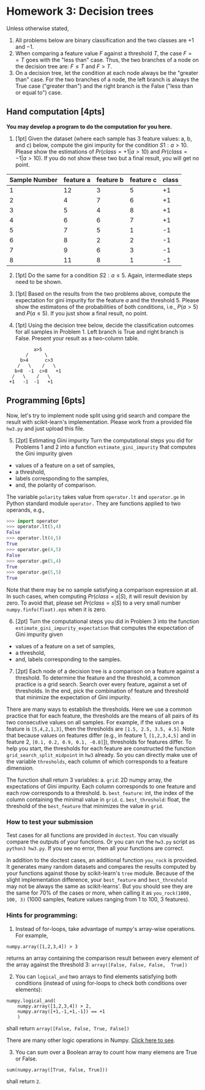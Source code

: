 # Homework 3: Decision trees

Unless otherwise stated, 
1. All problems below are binary classification and the two classes are $+1$ and $-1$. 
2. When comparing a feature value $F$ against a threshold $T$, the case $F==T$ goes with the "less than" case. Thus, the two branches of a node on the decision tree are: $F\le T$ and $F>T$. 
3. On a decision tree, let the condition at each node always be the "greater than" case. For the two branches of a node, the left branch is always the True case ("greater than") and the right branch is the False ("less than or equal to") case. 

## Hand computation [4pts]

**You may develop a program to do the computation for you here.** 

1. [1pt] Given the dataset (where each sample has 3 feature values: a, b, and c) below, compute the gini impurity for the condition $S1:a>10$. Please show the estimations of $Pr(class=+1|a>10)$ and $Pr(class=-1|a>10)$. If you do not show these two but a final result, you will get no point. 

|Sample Number| feature a |feature b|feature c| class | 
|--|--|--|--|--|
|1|12|3|5| +1 |
|2|4|7|6| +1| 
|3|5|4|8| +1| 
|4|6|6|7| +1|
|5|7|5|1| -1|
|6|8|2|2| -1|
|7|9|6|3| -1|
|8|11|8|1| -1|

2. [1pt] Do the same for a condition $S2: a\le 5$. Again, intermediate steps need to be shown. 

3. [1pt] Based on the results from the two problems above, compute the expectation for gini impurity for the feature $a$ and the threshold $5$. Please show the estimatons of the probabilities of both conditions, i.e., $P(a>5)$ and $P(a\le 5)$. If you just show a final result, no point. 

4. [1pt] Using the decision tree below, decide the classification outcomes for all samples in Problem 1. Left branch is True and right branch is False. Present your result as a two-column table. 

```
          a>5
       /      \
     b>4      c>3
    /   \    /   \
   b>8  -1  c>8   +1
  /   \    /   \
 +1   -1  -1   +1
```

## Programming [6pts]

Now, let's try to implement node split using grid search and compare the result with scikit-learn's implementation. Please work from a provided file `hw3.py` and just upload this file. 

5. [2pt] Estimating Gini impurity 
Turn the computational steps you did for Problems 1 and 2 into a function `estimate_gini_impurity` that computes the Gini impurity given 
* values of a feature on a set of samples,
* a threshold,  
* labels corresponding to the samples, 
* and, the polarity of comparison. 

The variable `polarity` takes value from `operator.lt` and `operator.ge` in Python standard module `operator.` They are functions applied to two operands, e.g.,
```python
>>> import operator
>>> operator.lt(5,4)
False
>>> operator.lt(4,5)
True
>>> operator.ge(4,5)
False
>>> operator.ge(5,4)
True
>>> operator.ge(5,5)
True
```

Note that there may be no sample satisfying a comparison expression at all. In such cases, when computing $Pr(class=s|S)$, it will result devision by zero. To avoid that, please set $Pr(class=s|S)$ to a very small number `numpy.finfo(float).eps` when it is zero. 

6. [2pt] Turn the computational steps you did in Problem 3 into the function `estimate_gini_impurity_expectation` that computes the expectation of Gini impurity given 
* values of a feature on a set of samples,
* a threshold,  
* and, labels corresponding to the samples. 

7. [2pt] Each node of a decision tree is a comparison on a feature against a threshold. To determine the feature and the threshold, a common practice is a grid search. Search over every feature, against a set of thresholds. In the end, pick the combination of feature and threshold that minimize the expectation of Gini impurity. 

There are many ways to establish the thresholds. Here we use a common practice that for each feature, the thresholds are the means of all pairs of its two consecutive values on all samples. For example, if the values on a feature is `[5,4,2,1,3]`, then the thresholds are `[1.5, 2.5, 3.5, 4.5]`. Note that because values on features differ (e.g., in feature 1, `[1,2,3,4,5]` and in feature 2, `[0.1, 0.2, 0.9, 0.1, -0.8]`]), thresholds for features differ. To help you start,  the thresholds for each feature are constructed  the function `grid_search_split_midpoint` in `hw3` already. So you can directly make use of the variable `thresholds`, each column of which corresponds to a feature dimension. 

The function shall return 3 variables:
    a. `grid`: 2D numpy array, the expectations of Gini impurity. Each column corresponds to one feature and each row corresponds to a threshold. 
    b. `best_feature`: int, the index of the column containing the minimal value in `grid`. 
    c. `best_threshold`: float, the threshold of the `best_feature` that minimizes the value in `grid`. 

### How to test your submission

Test cases for all functions are provided in `doctest`. You can visually compare the outputs of your functions. Or you can run the `hw3.py` script as `python3 hw3.py`. If you see no error, then all your functions are correct. 

In addition to the doctest cases, an additional function `you_rock` is provided. It generates many random datasets and compares the results computed by your functions against those by scikit-learn's `tree` module. Because of the slight implementation difference, your `best_feature` and `best_threshold` may not be always the same as scikit-learns'. But you should see they are the same for 70% of the cases or more, when calling it as `you_rock(1000, 100, 3)` (1000 samples, feature values ranging from 1 to 100, 3 features). 

### Hints for programming:
1. Instead of for-loops, take advantage of numpy's array-wise operations. For example, 
```python3
numpy.array([1,2,3,4]) > 3
```
returns an array containing the comparison result between every element of the array against the threshold 3:
`array([False, False, False,  True])`

2. You can `logical_and` two arrays to find elements satisfying both conditions (instead of using for-loops to check both conditions over elements): 
```python3
numpy.logical_and(
    numpy.array([1,2,3,4]) > 2, 
    numpy.array([+1,-1,+1,-1]) == +1
    )
``` 
shall return `array([False, False, True, False])`

There are many other logic operations in Numpy. [Click here to see](https://numpy.org/doc/stable/reference/routines.logic.html). 

3. You can sum over a Boolean array to count how many elemens are True or False. 
```python3
sum(numpy.array([True, False, True]))
```
shall return `2`. 


